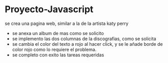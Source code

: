 # Proyecto-Javascript
se crea una pagina web, similar a la de la artista katy perry
- se anexa un album de mas como se solicito
- se implemento las dos columnas de la discografias, como se solicita
- se cambia el color del texto a rojo al hacer click, y se le añade borde de color rojo como lo requiere el problema.
- se completo con exito las tareas requeridas
